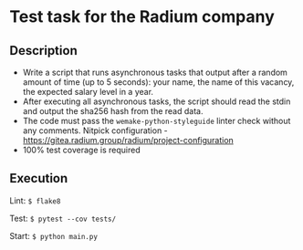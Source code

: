 # Test task for the Radium company


## Description

- Write a script that runs asynchronous tasks that output after a random amount of time (up to 5 seconds): your name, the name of this vacancy, the expected salary level in a year.
- After executing all asynchronous tasks, the script should read the stdin and output the sha256 hash from the read data.
- The code must pass the `wemake-python-styleguide` linter check without any comments. Nitpick configuration - https://gitea.radium.group/radium/project-configuration
- 100% test coverage is required


## Execution

Lint: `$ flake8`

Test: `$ pytest --cov tests/`

Start: `$ python main.py`
